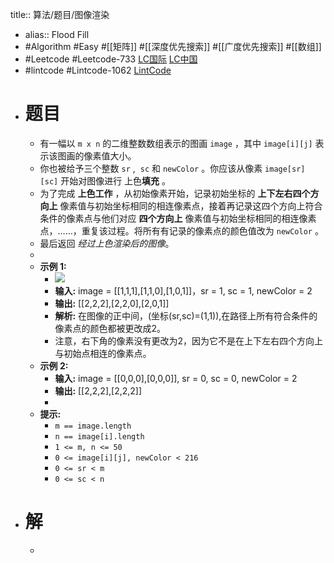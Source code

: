 title:: 算法/题目/图像渲染

- alias:: Flood Fill
- #Algorithm #Easy #[[矩阵]] #[[深度优先搜索]] #[[广度优先搜索]] #[[数组]]
- #Leetcode #Leetcode-733 [LC国际](https://leetcode.com/problems/flood-fill/) [LC中国](https://leetcode-cn.com/problems/flood-fill/)
- #lintcode #Lintcode-1062 [LintCode](https://www.lintcode.com/problem/1062/)
- # 题目
	- 有一幅以 `m x n` 的二维整数数组表示的图画 `image` ，其中 `image[i][j]` 表示该图画的像素值大小。
	- 你也被给予三个整数 `sr` ,  `sc` 和 `newColor` 。你应该从像素 `image[sr][sc]` 开始对图像进行 上色**填充** 。
	- 为了完成 **上色工作** ，从初始像素开始，记录初始坐标的 **上下左右四个方向上** 像素值与初始坐标相同的相连像素点，接着再记录这四个方向上符合条件的像素点与他们对应 **四个方向上** 像素值与初始坐标相同的相连像素点，……，重复该过程。将所有有记录的像素点的颜色值改为 `newColor` 。
	- 最后返回 *经过上色渲染后的图像*。
	-
	- **示例 1:**
		- ![](https://assets.leetcode.com/uploads/2021/06/01/flood1-grid.jpg)
		- **输入:** image = [[1,1,1],[1,1,0],[1,0,1]]，sr = 1, sc = 1, newColor = 2
		- **输出:** [[2,2,2],[2,2,0],[2,0,1]]
		- **解析:** 在图像的正中间，(坐标(sr,sc)=(1,1)),在路径上所有符合条件的像素点的颜色都被更改成2。
		- 注意，右下角的像素没有更改为2，因为它不是在上下左右四个方向上与初始点相连的像素点。
	- **示例 2:**
		- **输入:** image = [[0,0,0],[0,0,0]], sr = 0, sc = 0, newColor = 2
		- **输出:** [[2,2,2],[2,2,2]]
		-
	- **提示:**
		- `m == image.length`
		- `n == image[i].length`
		- `1 <= m, n <= 50`
		- `0 <= image[i][j], newColor < 216`
		- `0 <= sr < m`
		- `0 <= sc < n`
- # 解
	-